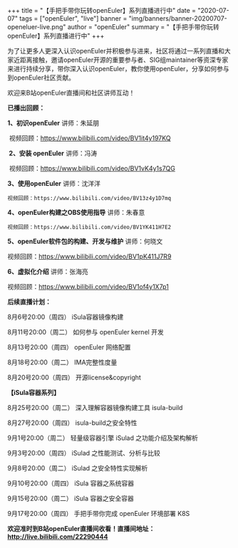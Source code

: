+++
title = "【手把手带你玩转openEuler】系列直播进行中"
date = "2020-07-07"
tags = ["openEuler", "live"]
banner = "img/banners/banner-20200707-openeluer-live.png"
author = "openEuler"
summary = "【手把手带你玩转openEuler】系列直播进行中"
+++



 为了让更多人更深入认识openEuler并积极参与进来，社区将通过一系列直播和大家近距离接触，邀请openEuler开源的重要参与者、SIG组maintainer等资深专家来进行持续分享，带你深入认识openEuler，教你使用openEuler，分享如何参与到openEuler社区贡献。

 
欢迎来B站openEuler直播间和社区讲师互动！

 
 **已播出回顾：** 

 **1、初识openEuler**  讲师：朱延朋 

​    视频回顾：https://www.bilibili.com/video/BV1it4y197KQ

 

 **​ 2、安装 openEuler**   讲师：冯涛

​    视频回顾：https://www.bilibili.com/video/BV1vK4y1s7QG 


 **3、使用openEuler**   讲师：沈洋洋

    视频回顾：https://www.bilibili.com/video/BV13z4y1D7mq


 **4、openEuler构建之OBS使用指导**     讲师：朱春意

    视频回顾：https://www.bilibili.com/video/BV1YK411H7E2


 **5、openEuler软件包的构建、开发与维护**   讲师：何晓文

   视频回顾：https://www.bilibili.com/video/BV1pK411J7R9


 **6、虚拟化介绍**   讲师：张海亮

   视频回顾：https://www.bilibili.com/video/BV1of4y1X7p1



 **后续直播计划：** 

8月6号20:00（周四）     iSula容器镜像构建   
  
8月11号20:00（周二）    如何参与 openEuler kernel 开发  

8月13号20:00（周四）    openEuler 网络配置

8月18号20:00（周二）    IMA完整性度量

8月20号20:00（周四）    开源license&copyright


 **【iSula容器系列】** 

8月25号20:00（周二）   深入理解容器镜像构建工具 isula-build

8月27号20:00（周四）   isula-build之安全特性 

9月1号20:00（周二）   轻量级容器引擎 iSulad 之功能介绍及架构解析

9月3号20:00（周四）    iSulad 之性能测试、分析与比较

9月8号20:00（周二）    iSulad 之安全特性实现解析 

9月10号20:00（周四）    iSula 容器之系统容器

9月15号20:00（周二）   iSula 容器之安全容器

9月17号20:00（周四）   手把手带你完成 openEuler 环境部署 K8S 


 **欢迎准时到B站openEuler直播间收看！直播间地址：http://live.bilibili.com/22290444**  
